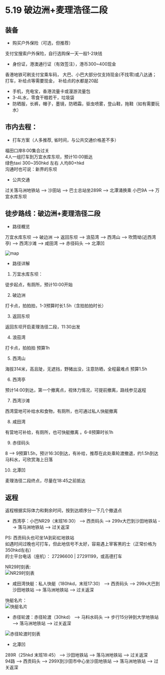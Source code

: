 # 5.19 破边洲+麦理浩径二段

## 装备

- 购买户外保险（可选，但推荐）

支付宝搜索户外保险，自行选购保一天一般1-2块钱  

- 身份证，港澳通行证（有效签注），港币300~400现金

香港地铁可刷支付宝乘车码， 大巴、小巴大部分仅支持现金(不找零)或八达通；  
打车，补给点等需要现金， 补给点的水都是20起

- 手机，充电宝，香港流量卡或漫游流量包
- 3-4L水，零食干粮若干，垃圾袋
- 防晒服，长裤，帽子，墨镜，防晒霜，驱虫喷雾，登山鞋，拖鞋（如有需要玩水）

## 市内去程：

- 打车方案（人多推荐, 省时间，与公共交通价格差不多）

福田口岸8:00集合过关  
4人一组打车到万宜水库东坝，预计10:00抵达  
绿色taxi 300~350hkd 左右 人均80+hkd  
沟通时也可说：新界的东坝  

- 公共交通

过关落马洲地铁站 --> 沙田站 --> 巴士总站坐289R --> 北潭涌换乘 小巴9A --> 万宜水库东坝

## 徒步路线：破边洲+麦理浩径二段

- 路径概览

万宜水库东坝 --> 破边洲 --> 返回东坝 --> 浪茄湾 --> 西湾山 --> 吹筒坳(近西湾亭) --> 西湾沙滩 --> 咸田湾 --> 赤径码头 --> 北潭凹  

![map](./map.jpg)  

- 路径详解

1. 万宜水库东坝：

徒步起点，有厕所，预计10:00开始

2. 破边洲

打卡点，拍拍拍，1-3预算时长1.5h（含拍拍拍时长）

3. 返回东坝

返回东坝开启麦理浩径二段，11:30出发

4. 浪茄湾

打卡点，拍拍拍 预算1h

5. 西湾山

海拔314米，高且陡，无遮挡，野猪出没，注意防晒，全程最难点 预算1.5h

6. 西湾亭

预计14:00到达，第一个撤离点，视体力情况，可提前撤离，路线参见返程

7. 西湾沙滩

西湾营地可补给水和食物，有厕所，也可通过私人快艇撤离

8. 咸田湾

有营地可补给，有厕所，也可快艇撤离 。6-8预算时长1h

9. 赤径码头

8 --> 9预算1.5h，预计16:30到达，有补给，推荐在此处乘轮渡撤退，约1.5h到达马料水，可欣赏海上日落

10. 北潭凹

麦理浩径二段终点，尽量在18:45之前抵达

## 返程

返程根据实际体力和剩余时间，按到达顺序分一下几个撤退点

- 西湾亭：小巴NR29（末班16:30） --> 西贡码头 --> 299x大巴到沙田地铁站 --> 落马洲地铁站 --> 过关返深

PS: 西贡码头也可坐1A到彩虹地铁站  
如遇时间过晚也可打车，但此地信号不太好，容易遇上宰客黑的士（正常价格为350hkd左右）  
的士平台电话（座机）： 27296600 | 27291199，或高德打车  

NR29时刻表:  
![NR29时刻表](./NR29timeSheet.jpg)

- 咸田湾快艇：私人快艇（180hkd，末班17:30） --> 西贡码头 --> 299x大巴到沙田地铁站 --> 落马洲地铁站 --> 过关返深

快艇名片：  
![快艇名片](./privateShipCart.jpg)

- 赤径轮渡：赤径轮渡（30hkd） --> 马料水码头 --> 步行15分钟到大学地铁站 --> 落马洲地铁站 --> 过关返深

![赤径轮渡时刻表](./cuihuaShipTimeSheet.jpg)

- 北潭凹

289R（25hkd 末班18:45） --> 沙田地铁站 --> 落马洲地铁站 --> 过关返深  
94路 --> 西贡码头 --> 299X到沙田市中心坐沙田地铁站 -->  落马洲地铁站 --> 过关返深  